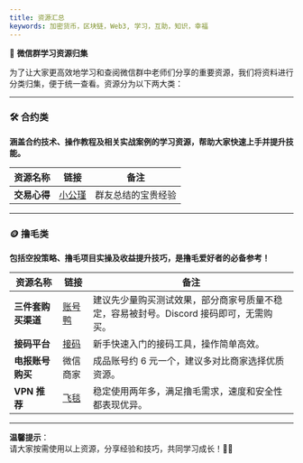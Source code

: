 ```yaml
---
title: 资源汇总
keywords: 加密货币，区块链，Web3, 学习，互助，知识，幸福
---
```

📌 **微信群学习资源归集**

为了让大家更高效地学习和查阅微信群中老师们分享的重要资源，我们将资料进行分类归集，便于统一查看。资源分为以下两大类：

---

### 🛠️ **合约类**

**涵盖合约技术、操作教程及相关实战案例的学习资源，帮助大家快速上手并提升技能。**

|**资源名称**|**链接**|**备注**|
|---|---|---|
|**交易心得**|[小公瑾](https://www.yuque.com/xiaogongjin/vt97w1/cgfgoprdpuuzebh4?singleDoc#KGrOw)|群友总结的宝贵经验|

---

### 🪙 **撸毛类**

**包括空投策略、撸毛项目实操及收益提升技巧，是撸毛爱好者的必备参考！**

| **资源名称**    | **链接**                                                       | **备注**                                          |
| ----------- | ------------------------------------------------------------ | ----------------------------------------------- |
| **三件套购买渠道** | [账号鸭](https://www.zhanghaoya.com/)                           | 建议先少量购买测试效果，部分商家号质量不稳定，容易被封号。Discord 接码即可，无需购买。 |
| **接码平台**    | [接码](https://sms-man.com/cn)                                 | 新手快速入门的接码工具，操作简单高效。                             |
| **电报账号购买**  | 微信商家                                                         | 成品账号约 6 元一个，建议多对比商家选择优质资源。                      |
| **VPN 推荐**  | [飞毯](https://qkdl.aff-tanzcloud.top/auth/register?code=qkdL) | 稳定使用两年多，满足撸毛需求，速度和安全性都表现优异。                     |

---

**温馨提示**：  
请大家按需使用以上资源，分享经验和技巧，共同学习成长！📖💡